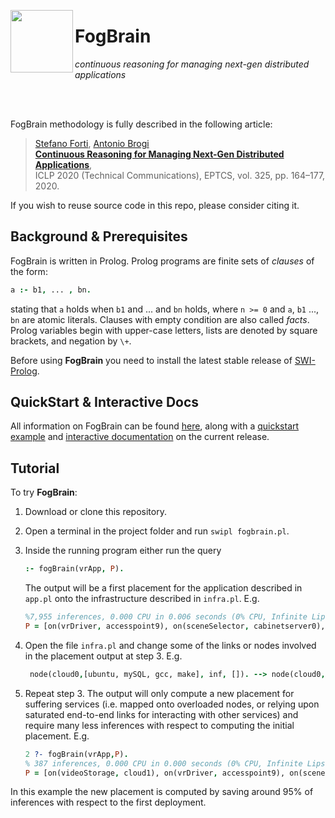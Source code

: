 <p><img align="left"  src="http://pages.di.unipi.it/forti/fogbrain/img/logo.png" width="100"> <h1>FogBrain</h1></p>

_continuous reasoning for managing next-gen distributed applications_

<br></br>

FogBrain methodology is fully described in the following article:

> [Stefano Forti](http://pages.di.unipi.it/forti), [Antonio Brogi](http://pages.di.unipi.it/brogi)<br>
> [**Continuous Reasoning for Managing Next-Gen Distributed Applications**](https://doi.org/10.4204/EPTCS.325.22), <br>	
> ICLP 2020 (Technical Communications), EPTCS, vol. 325, pp. 164–177, 2020. 

If you wish to reuse source code in this repo, please consider citing it.

## Background & Prerequisites

FogBrain is written in Prolog. Prolog programs are finite sets of *clauses* of the form:

```prolog
a :- b1, ... , bn.
```

stating that `a` holds when `b1` and ... and `bn` holds, where `n >= 0` and `a`, `b1` ..., `bn` are atomic literals. Clauses with empty condition are also called *facts*. Prolog variables begin with upper-case letters, lists are denoted by square brackets, and negation by `\+`.

Before using **FogBrain** you need to install the latest stable release of [SWI-Prolog](https://www.swi-prolog.org/download/stable).

## QuickStart & Interactive Docs

All information on FogBrain can be found [here](http://pages.di.unipi.it/forti/fogbrain/index.html), along with a [quickstart example](http://pages.di.unipi.it/forti/fogbrain/quickstart.html) and [interactive documentation](http://pages.di.unipi.it/forti/fogbrain/docs.html) on the current release.

## Tutorial

To try **FogBrain**:

1. Download or clone this repository.

2. Open a terminal in the project folder and run `swipl fogbrain.pl`.

3. Inside the running program either run the query
   ```prolog
   :- fogBrain(vrApp, P).
   ``` 
   The output will be a first placement for the application described in `app.pl` onto the infrastructure described in `infra.pl`. 
   E.g.
   ```prolog
   %7,955 inferences, 0.000 CPU in 0.006 seconds (0% CPU, Infinite Lips)
   P = [on(vrDriver, accesspoint9), on(sceneSelector, cabinetserver0), on(videoStorage, cloud0)]
   ```

4. Open the file `infra.pl` and change some of the links or nodes involved in the placement output at step 3. 
   E.g.
   ```prolog
	node(cloud0,[ubuntu, mySQL, gcc, make], inf, []). --> node(cloud0,[], inf, []).
   ```

5. Repeat step 3. The output will only compute a new placement for suffering services (i.e. mapped onto overloaded nodes, or relying upon saturated end-to-end links for interacting with other services) and require many less inferences with respect to computing the initial placement. E.g.
	```prolog
	2 ?- fogBrain(vrApp,P).
	% 387 inferences, 0.000 CPU in 0.000 seconds (0% CPU, Infinite Lips)  
	P = [on(videoStorage, cloud1), on(vrDriver, accesspoint9), on(sceneSelector, cabinetserver0)] 
	```
In this example the new placement is computed by saving around 95% of inferences with respect to the first deployment.

